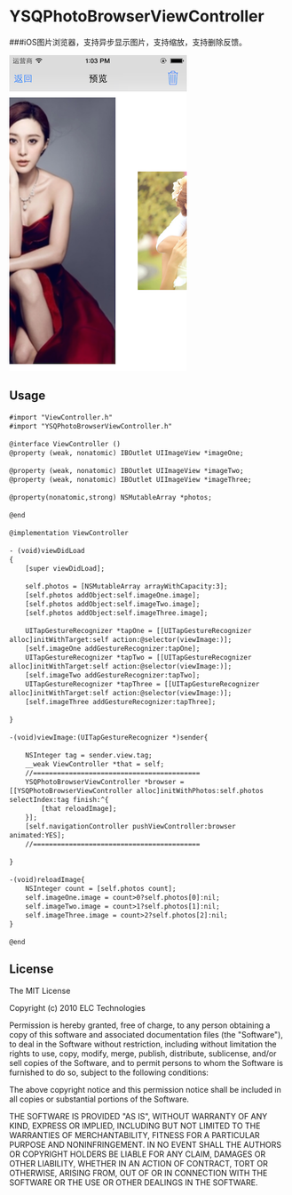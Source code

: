 # YSQPhotoBrowserViewController

###iOS图片浏览器，支持异步显示图片，支持缩放，支持删除反馈。

![](./1.png)

## Usage



```obj-c
#import "ViewController.h"
#import "YSQPhotoBrowserViewController.h"

@interface ViewController ()
@property (weak, nonatomic) IBOutlet UIImageView *imageOne;

@property (weak, nonatomic) IBOutlet UIImageView *imageTwo;
@property (weak, nonatomic) IBOutlet UIImageView *imageThree;

@property(nonatomic,strong) NSMutableArray *photos;

@end

@implementation ViewController

- (void)viewDidLoad
{
    [super viewDidLoad];
    
    self.photos = [NSMutableArray arrayWithCapacity:3];
    [self.photos addObject:self.imageOne.image];
    [self.photos addObject:self.imageTwo.image];
    [self.photos addObject:self.imageThree.image];

    UITapGestureRecognizer *tapOne = [[UITapGestureRecognizer alloc]initWithTarget:self action:@selector(viewImage:)];
    [self.imageOne addGestureRecognizer:tapOne];
    UITapGestureRecognizer *tapTwo = [[UITapGestureRecognizer alloc]initWithTarget:self action:@selector(viewImage:)];
    [self.imageTwo addGestureRecognizer:tapTwo];
    UITapGestureRecognizer *tapThree = [[UITapGestureRecognizer alloc]initWithTarget:self action:@selector(viewImage:)];
    [self.imageThree addGestureRecognizer:tapThree];
    
}

-(void)viewImage:(UITapGestureRecognizer *)sender{
    
    NSInteger tag = sender.view.tag;
    __weak ViewController *that = self;
    //==========================================
    YSQPhotoBrowserViewController *browser = [[YSQPhotoBrowserViewController alloc]initWithPhotos:self.photos selectIndex:tag finish:^{
        [that reloadImage];
    }];
    [self.navigationController pushViewController:browser animated:YES];
    //==========================================
    
}

-(void)reloadImage{
    NSInteger count = [self.photos count];
    self.imageOne.image = count>0?self.photos[0]:nil;
    self.imageTwo.image = count>1?self.photos[1]:nil;
    self.imageThree.image = count>2?self.photos[2]:nil;
}

@end
```

## License

The MIT License

Copyright (c) 2010 ELC Technologies

Permission is hereby granted, free of charge, to any person obtaining a copy
of this software and associated documentation files (the "Software"), to deal
in the Software without restriction, including without limitation the rights
to use, copy, modify, merge, publish, distribute, sublicense, and/or sell
copies of the Software, and to permit persons to whom the Software is
furnished to do so, subject to the following conditions:

The above copyright notice and this permission notice shall be included in
all copies or substantial portions of the Software.

THE SOFTWARE IS PROVIDED "AS IS", WITHOUT WARRANTY OF ANY KIND, EXPRESS OR
IMPLIED, INCLUDING BUT NOT LIMITED TO THE WARRANTIES OF MERCHANTABILITY,
FITNESS FOR A PARTICULAR PURPOSE AND NONINFRINGEMENT. IN NO EVENT SHALL THE
AUTHORS OR COPYRIGHT HOLDERS BE LIABLE FOR ANY CLAIM, DAMAGES OR OTHER
LIABILITY, WHETHER IN AN ACTION OF CONTRACT, TORT OR OTHERWISE, ARISING FROM,
OUT OF OR IN CONNECTION WITH THE SOFTWARE OR THE USE OR OTHER DEALINGS IN
THE SOFTWARE.

